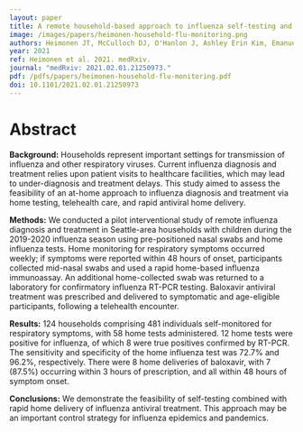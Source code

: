 ```yaml
---
layout: paper
title: A remote household-based approach to influenza self-testing and antiviral treatment
image: /images/papers/heimonen-household-flu-monitoring.png
authors: Heimonen JT, McCulloch DJ, O'Hanlon J, Ashley Erin Kim, Emanuels A, Wilcox N, Brandstetter E, Stewart M, McCune D, Fry S, Parsons S, Hughes JP, Jackson ML, Uyeki TM, Boeckh M, Starita LM, Bedford T, Englund JA, Chu HY on behalf of the Seattle Flu Study Investigators.
year: 2021
ref: Heimonen et al. 2021. medRxiv.
journal: "medRxiv: 2021.02.01.21250973."
pdf: /pdfs/papers/heimonen-household-flu-monitoring.pdf
doi: 10.1101/2021.02.01.21250973
---
```


# Abstract

**Background:** Households represent important settings for transmission of influenza and other respiratory viruses. Current influenza diagnosis and treatment relies upon patient visits to healthcare facilities, which may lead to under-diagnosis and treatment delays. This study aimed to assess the feasibility of an at-home approach to influenza diagnosis and treatment via home testing, telehealth care, and rapid antiviral home delivery.

**Methods:** We conducted a pilot interventional study of remote influenza diagnosis and treatment in Seattle-area households with children during the 2019-2020 influenza season using pre-positioned nasal swabs and home influenza tests. Home monitoring for respiratory symptoms occurred weekly; if symptoms were reported within 48 hours of onset, participants collected mid-nasal swabs and used a rapid home-based influenza immunoassay. An additional home-collected swab was returned to a laboratory for confirmatory influenza RT-PCR testing. Baloxavir antiviral treatment was prescribed and delivered to symptomatic and age-eligible participants, following a telehealth encounter.

**Results:** 124 households comprising 481 individuals self-monitored for respiratory symptoms, with 58 home tests administered. 12 home tests were positive for influenza, of which 8 were true positives confirmed by RT-PCR. The sensitivity and specificity of the home influenza test was 72.7% and 96.2%, respectively. There were 8 home deliveries of baloxavir, with 7 (87.5%) occurring within 3 hours of prescription, and all within 48 hours of symptom onset.

**Conclusions:** We demonstrate the feasibility of self-testing combined with rapid home delivery of influenza antiviral treatment. This approach may be an important control strategy for influenza epidemics and pandemics.
